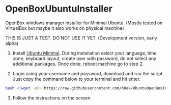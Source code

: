 # OpenBoxUbuntuInstaller
OpenBox windows manager installer for Minimal Ubuntu.
(Mostly tested on VirtualBox but maybe it also works on physical machine)

THIS IS JUST A TEST. DO NOT USE IT YET.
(Development version, early alpha)

1. Install [Ubuntu Minimal](http://archive.ubuntu.com/ubuntu/dists/disco/main/installer-amd64/current/images/netboot/mini.iso).
During installation select your language, time zone, keyboard layout, create user with password, do not select any additional packages. Once done, reboot machine go to step 2.

2. Login using your username and password, download and run the script. Just copy the command below to your terminal and hit enter.
```bash
bash <(wget -qO- https://raw.githubusercontent.com/h0ek/UbuntuOpenBoxInstaller/master/OpenBoxInstaller.sh)
```
3. Follow the instructions on the screen.
